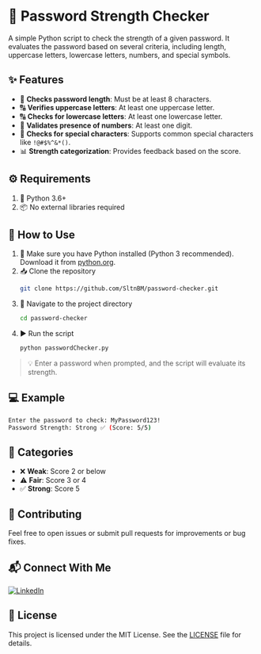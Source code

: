 # 🔐 Password Strength Checker
A simple Python script to check the strength of a given password. It evaluates the password based on several criteria, including length, uppercase letters, lowercase letters, numbers, and special symbols.

## ✨ Features
- 📏 **Checks password length**: Must be at least 8 characters.
- 🔠 **Verifies uppercase letters**: At least one uppercase letter.
- 🔠 **Checks for lowercase letters**: At least one lowercase letter.
- 🔢 **Validates presence of numbers**: At least one digit.
- 🔣 **Checks for special characters**: Supports common special characters like `!@#$%^&*()`.
- 📊 **Strength categorization**: Provides feedback based on the score.

## ⚙️ Requirements
1. 🐍 Python 3.6+
2. 📦 No external libraries required

## 🚀 How to Use
1. 🐍 Make sure you have Python installed (Python 3 recommended). Download it from [python.org](https://www.python.org/downloads/).  
2. 📥 Clone the repository
    ```bash
    git clone https://github.com/SltnBM/password-checker.git
    ```
3. 📂 Navigate to the project directory
    ```bash
    cd password-checker
    ```
4. ▶️ Run the script
    ```bash
    python passwordChecker.py
    ```
> 💡 Enter a password when prompted, and the script will evaluate its strength.

## 💻 Example
```bash
Enter the password to check: MyPassword123!
Password Strength: Strong ✅ (Score: 5/5)
```

## 📌 Categories
- ❌ **Weak**: Score 2 or below
- ⚠️ **Fair**: Score 3 or 4
- ✅ **Strong**: Score 5

## 🤝 Contributing
Feel free to open issues or submit pull requests for improvements or bug fixes.

## 📬 Connect With Me
[![LinkedIn](https://img.shields.io/badge/LinkedIn-Sultan%20Badra-blue?logo=linkedin\&logoColor=white\&style=flat-square)](https://www.linkedin.com/in/sultan-badra)

## 📜 License
This project is licensed under the MIT License. See the [LICENSE](./LICENSE) file for details.
